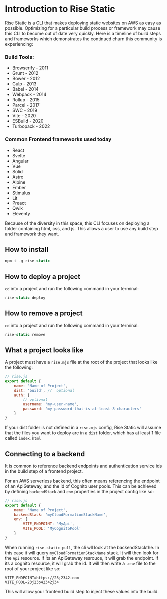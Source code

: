 # Introduction to Rise Static

Rise Static is a CLI that makes deploying static websites on AWS as easy as possible. Optimizing for a particular build process or framework may cause this CLI to become out of date very quickly. Here is a timeline of build steps and frameworks which demonstrates the continued churn this community is experiencing:

### Build Tools:
- Browserify - 2011
- Grunt - 2012
- Bower - 2012
- Gulp - 2013
- Babel - 2014
- Webpack - 2014
- Rollup - 2015
- Parcel - 2017
- SWC - 2019
- Vite - 2020
- ESBuild - 2020
- Turbopack - 2022

### Common Frontend frameworks used today
- React
- Svelte
- Angular
- Vue
- Solid
- Astro
- Alpine
- Ember
- Stimulus
- Lit
- Preact
- Qwik
- Eleventy

Because of the diversity in this space, this CLI focuses on deploying a folder containing html, css, and js. This allows a user to use any build step and framework they want.

## How to install

```js
npm i -g rise-static
```

## How to deploy a project

`cd` into a project and run the following command in your terminal:

```js
rise-static deploy
```

## How to remove a project

`cd` into a project and run the following command in your terminal:

```js
rise-static remove
```

## What a project looks like

A project must have a `rise.mjs` file at the root of the project that looks like the following:

```js
// rise.js
export default {
    name: 'Name of Project',
    dist: 'build', //  optional
    auth: {
        // optional
        username: 'my-user-name',
        password: 'my-password-that-is-at-least-8-characters'
    }
}
```

If your dist folder is not defined in a `rise.mjs` config, Rise Static will assume that the files you want to deploy are in a `dist` folder, which has at least 1 file called `index.html`

## Connecting to a backend

It is common to reference backend endpoints and authentication service ids in the build step of a frontend project.

For an AWS serverless backend, this often means referencing the endpoint of an ApiGateway, and the id of Cognito user pools. This can be achieved by defining `backendStack` and `env` properties in the project config like so:
```js
// rise.js
export default {
    name: 'Name of Project',
    backendStack: 'myCloudFormationStackName',
    env: {
        VITE_ENDPOINT: 'MyApi',
        VITE_POOL: 'MyCognitoPool'
    }
}
```

When running `rise-static pull`, the cli wll look at the backendStackthe. In this case it will query `myCloudFormationStackName` stack. It will then look for the `Api` resource. If its an ApiGateway resrouce, it will grab the endpoint. If its a cognito resource, it will grab the id. It will then write a `.env` file to the root of your project like so:

```
VITE_ENDPOINT=https://23j2342.com
VITE_POOL=23j23o42342j34
```

This will allow your frontend build step to inject these values into the build.
